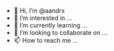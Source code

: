 - 👋 Hi, I’m @aandrx
- 👀 I’m interested in ...
- 🌱 I’m currently learning ...
- 💞️ I’m looking to collaborate on ...
- 📫 How to reach me ...

<!---
aandrx/aandrx is a ✨ special ✨ repository because its `README.md` (this file) appears on your GitHub profile.
You can click the Preview link to take a look at your changes.
--->
